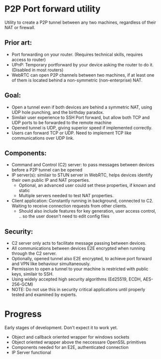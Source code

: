 # P2P Port forward utility

Utility to create a P2P tunnel between any two machines, regardless of their NAT or firewall.

## Prior art:
- Port forwarding on your router. (Requires technical skills, requires access to router)
- UPnP: Temporary portforward by your device asking the router to do it. (Disabled in most routers)
- WebRTC can open P2P channels between two machines, if at least one of them is located behind a non-symmetric (non-enterprise) NAT.

## Goal:
- Open a tunnel even if both devices are behind a symmetric NAT, using UDP hole punching, and the birthday paradox.
- Similair user experience to SSH Port forward, but allow both TCP and UDP ports to be forwarded to the remote machine
- Opened tunnel is UDP, giving superior speed if implemented correctly.
- Users can forward TCP or UDP. Need to implement TCP like communications over UDP link.

## Components:
- Command and Control (C2) server: to pass messages between devices before a P2P tunnel can be opened
- IP server(s): similair to STUN server in WebRTC, helps devices identify their own public IP and NAT properties.    
  - Optional, an advanced user could set these properties, if known and static
  - Multiple servers needed to test NAT properties.
- Client application: Constantly running in background, connected to C2. Waiting to receive connection requests from other clients.
  - Should also include features for key generation, user access control, .. so the user doesn't need to edit config files

## Security:
- C2 server only acts to facilitate message passing between devices.
- All communications between devices E2E encrypted when running through the C2 server.
- Optionally, opened tunnel also E2E encrypted, to achieve port forward and VPN like behaviour simultaneously.
- Permission to open a tunnel to your machine is restricted with public keys, similair to SSH.
- Using widely accepted high security algorithms (Ed25519, ECDH, AES-256-GCM)
- NOTE: Do not use this in security critical applications until properly tested and examined by experts.

# Progress
Early stages of development. Don't expect it to work yet.
- Object and callback oriented wrapper for windows sockets
- Object oriented wrapper above the neccessare OpenSSL primitives
- Components needed for an E2E, authenticated connection
- IP Server functional